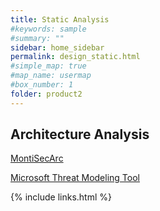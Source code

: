 ```yaml
---
title: Static Analysis
#keywords: sample
#summary: ""
sidebar: home_sidebar
permalink: design_static.html
#simple_map: true
#map_name: usermap
#box_number: 1
folder: product2
---
```


## Architecture Analysis
[MontiSecArc](https://git.rwth-aachen.de/monticore/MontiSecArc)

[Microsoft Threat Modeling Tool](https://www.microsoft.com/en-us/download/details.aspx?id=49168)

{% include links.html %}
